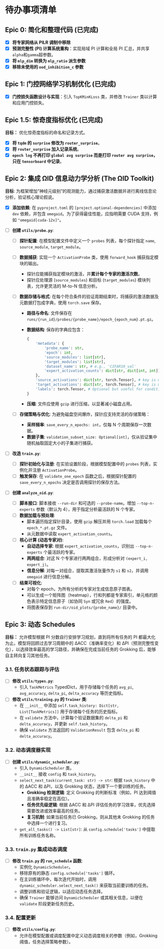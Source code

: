 # 待办事项清单

## Epic 0: 简化和整理代码 (已完成)

- [x] **将专家网络从 PILR 调制中移除**
- [x] **预测完整性 (PI) 计算系统重构**：实现局域 PI 计算和全局 PI 汇总，并共享`alpha`和`gamma`超参数。
- [x] **将 `mlp_dim` 转换为 `mlp_ratio` 派生参数**
- [x] **移除未使用的 `ood_inhibition_c` 参数**

## Epic 1: 门控网络学习机制优化 (已完成)

- [x] **门控损失函数设计与实现**：引入 `TopKMinKLoss` 类，并修改 `Trainer` 类以计算和应用门控损失。

## Epic 1.5: 惊奇度指标优化 (已完成)

**目标：** 优化惊奇度指标的命名和记录方式。

- [x] **将 `tqdm` 的 `surprise` 修改为 `router_surprise`**。
- [x] **将 `router_surprise` 加入记录系统**。
- [x] **`epoch log` 不再打印 `global avg surprise` 而是打印 `router avg surprise`，只在 `tensorboard` 中记录**。

## Epic 2: 集成 ΩID 信息动力学分析 (The ΩID Toolkit)

**目标**: 为框架增加“神经元级别”的观测能力，通过捕获激活数据并进行离线信息论分析，验证核心理论假说。

- [x] **添加依赖**: 在 `pyproject.toml` 的 `[project.optional-dependencies]` 中添加 `dev` 依赖，并包含 `omegaid`。为了获得最佳性能，应指明需要 CUDA 支持，例如 `"omegaid[cuda-12x]"`。
- [ ] **创建 `utils/probe.py`**:

  - [ ] **探针配置**: 在模型配置文件中定义一个 `probes` 列表，每个探针指定 `name`, `source_module`, `target_module`。
  - [ ] **数据捕获**: 实现一个 `ActivationProbe` 类，使用 `forward_hook` 捕获指定模块的输出。
    - 探针应能捕获指定模块的激活，并**累计每个专家的激活次数**。
    - 探针应处理源 (`source_modules`) 和目标 (`target_modules`) 模块列表，允许更灵活的 M-to-N 信息分析。
  - [ ] **数据存储与格式**: 在每个符合条件的验证周期结束时，将捕获的激活数据及元数据打包成字典，使用 `torch.save` 保存。

    - **路径与命名**: 文件保存在 `runs/{run_id}/probes/{probe_name}/epoch_{epoch_num}.pt.gz`。
    - **数据结构**: 保存的字典应包含：

      ```python
      {
          'metadata': {
              'probe_name': str,
              'epoch': int,
              'source_modules': list[str],
              'target_modules': list[str],
              'dataset_name': str, # e.g., 'CIFAR10_val'
              'expert_activation_counts': dict[str, dict[int, int]], # {module_name: {expert_idx: count}}
          },
          'source_activations': dict[str, torch.Tensor], # key is module name
          'target_activations': dict[str, torch.Tensor], # key is module name
          'labels': torch.Tensor, # Optional but useful for conditional analysis
      }
      ```

    - **压缩**: 文件应使用 `gzip` 进行压缩，以显著减小磁盘占用。

  - [ ] **存储策略与优化**: 为避免磁盘空间爆炸，探针应支持灵活的存储策略：
    - **采样频率**: `save_every_n_epochs: int`，仅每 N 个周期保存一次数据。
    - **数据子集**: `validation_subset_size: Optional[int]`，仅从验证集中随机抽取固定大小的子集进行捕获。

- [ ] **改造 `train.py`**:
  - [ ] **探针初始化与注册**: 在实验设置阶段，根据模型配置中的 `probes` 列表，实例化并注册 `ActivationProbe`。
  - [ ] **触发保存**: 在 `validate_one_epoch` 函数之后，根据探针配置的 `save_every_n_epochs` 决定是否调用探针的保存方法。
- [ ] **创建 `analyze_oid.py`**:
  - [ ] **脚本接口**: 脚本接收 `--run-dir` 和可选的 `--probe-name`。增加 `--top-n-experts` 参数（默认为 4），用于指定分析最活跃的 N 个专家。
  - [ ] **数据加载与预处理**:
    - 脚本遍历指定探针目录，使用 `gzip` 解压并用 `torch.load` 加载每个 `epoch_*.pt.gz` 文件。
    - 从元数据中读取 `expert_activation_counts`。
  - [ ] **核心计算 (动态专家对)**:
    - **自动选择专家**: 根据 `expert_activation_counts`，识别出 `--top-n-experts` 个最活跃的专家。
    - **两两组合**: 对这 N 个专家进行两两组合，形成分析对 `(expert_i, expert_j)`。
    - **信息分解**: 对每一对组合，提取其激活张量作为 `s1` 和 `s2`，并调用 `omegaid` 进行信息分解。
  - [ ] **结果可视化**:
    - 对每个 epoch，为所有分析的专家对生成信息原子图表。
    - 可以生成一个矩阵图（heatmap），行和列都是专家索引，单元格的颜色表示特定信息原子（如协同 `Syn` 或冗余 `Red`）的强度。
    - 将图表保存到 `run-dir/oid_plots/{probe_name}/` 目录中。

## Epic 3: 动态 Schedules

**目标：** 允许模型根据 PI 分数自行安排学习规划，直到将所有任务的 PI 都最大化为止。模型将回顾过去学习周期中的 ΔACC（准确率变化）和 ΔPI（预测完整性变化），以选择效率最高的学习路径，并确保在完成当前任务的 Grokking 后，能够自主转向复习其他任务。

### 3.1. 任务状态跟踪与评估

- [ ] **修改 `utils/types.py`**:
  - 引入 `TaskMetrics` TypedDict，用于存储每个任务的 `avg_pi`, `avg_accuracy`, `delta_pi`, `delta_accuracy` 等历史指标。
- [ ] **修改 `utils/training.py` 的 `Trainer` 类**:
  - 在 `__init__` 中添加 `self.task_history: Dict[str, List[TaskMetrics]]` 用于存储每个任务的历史指标。
  - 在 `validate` 方法中，计算每个验证数据集的 `delta_pi` 和 `delta_accuracy`，并更新 `self.task_history`。
  - 确保 `validate` 方法返回的 `ValidationResult` 包含 `delta_pi` 和 `delta_accuracy`。

### 3.2. 动态调度器实现

- [ ] **创建 `utils/dynamic_scheduler.py`**:
  - 引入 `DynamicScheduler` 类。
  - `__init__` 接收 `config` 和 `task_history`。
  - `select_next_task(current_task: str) -> str`: 根据 `task_history` 中的 ΔACC 和 ΔPI，以及 Grokking 状态，选择下一个要训练的任务。
    - **Grokking 检测逻辑**: 定义 Grokking 的判断标准（例如，PI 达到阈值且准确率稳定在高位）。
    - **任务优先级逻辑**: 根据 ΔACC 和 ΔPI 评估任务的学习效率，优先选择需要改进或效率最高的任务。
    - **复习机制**: 如果当前任务已 Grokking，则从其他未 Grokking 的任务中选择一个进行复习。
  - `get_all_tasks() -> List[str]`: 从 `config.schedule['tasks']` 中提取所有训练任务名称。

### 3.3. `train.py` 集成动态调度

- [ ] **修改 `train.py` 的 `run_schedule` 函数**:
  - 实例化 `DynamicScheduler`。
  - 移除原有的静态 `config.schedule['tasks']` 循环。
  - 在主训练循环中，每次迭代开始时，调用 `dynamic_scheduler.select_next_task()` 来获取当前要训练的任务。
  - 调整训练和验证逻辑，以适应动态任务选择。
  - 确保 `Trainer` 能够访问 `DynamicScheduler` 或其相关信息，以便在 `validate` 阶段更新任务历史。

### 3.4. 配置更新

- [ ] **修改 `utils/config.py`**:
  - 允许在模型配置或调度配置中定义动态调度相关的参数（例如，Grokking 阈值，任务选择策略参数）。
